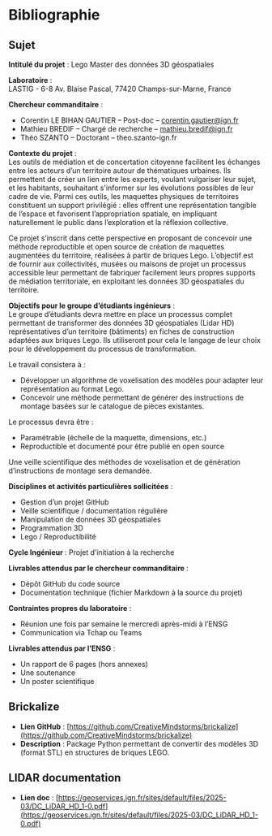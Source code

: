 # Bibliographie

## Sujet

**Intitulé du projet** : Lego Master des données 3D géospatiales  

**Laboratoire** :  
LASTIG - 6-8 Av. Blaise Pascal, 77420 Champs-sur-Marne, France  

**Chercheur commanditaire** :  
- Corentin LE BIHAN GAUTIER – Post-doc – corentin.gautier@ign.fr  
- Mathieu BREDIF – Chargé de recherche – mathieu.bredif@ign.fr  
- Théo SZANTO – Doctorant – theo.szanto-ign.fr  

**Contexte du projet** :  
Les outils de médiation et de concertation citoyenne facilitent les échanges entre les acteurs d’un territoire autour de thématiques urbaines. Ils permettent de créer un lien entre les experts, voulant vulgariser leur sujet, et les habitants, souhaitant s'informer sur les évolutions possibles de leur cadre de vie. Parmi ces outils, les maquettes physiques de territoires constituent un support privilégié : elles offrent une représentation tangible de l’espace et favorisent l’appropriation spatiale, en impliquant naturellement le public dans l’exploration et la réflexion collective.  

Ce projet s’inscrit dans cette perspective en proposant de concevoir une méthode reproductible et open source de création de maquettes augmentées du territoire, réalisées à partir de briques Lego. L’objectif est de fournir aux collectivités, musées ou maisons de projet un processus accessible leur permettant de fabriquer facilement leurs propres supports de médiation territoriale, en exploitant les données 3D géospatiales du territoire.

**Objectifs pour le groupe d’étudiants ingénieurs** :  
Le groupe d’étudiants devra mettre en place un processus complet permettant de transformer des données 3D géospatiales (Lidar HD) représentatives d’un territoire (bâtiments) en fiches de construction adaptées aux briques Lego. Ils utiliseront pour cela le langage de leur choix pour le développement du processus de transformation.  

Le travail consistera à :  
- Développer un algorithme de voxelisation des modèles pour adapter leur représentation au format Lego.  
- Concevoir une méthode permettant de générer des instructions de montage basées sur le catalogue de pièces existantes.  

Le processus devra être :  
- Paramétrable (échelle de la maquette, dimensions, etc.)  
- Reproductible et documenté pour être publié en open source  

Une veille scientifique des méthodes de voxelisation et de génération d’instructions de montage sera demandée.

**Disciplines et activités particulières sollicitées** :  
- Gestion d’un projet GitHub  
- Veille scientifique / documentation régulière  
- Manipulation de données 3D géospatiales  
- Programmation 3D  
- Lego / Reproductibilité  

**Cycle Ingénieur** : Projet d’initiation à la recherche  

**Livrables attendus par le chercheur commanditaire** :  
- Dépôt GitHub du code source  
- Documentation technique (fichier Markdown à la source du projet)  

**Contraintes propres du laboratoire** :  
- Réunion une fois par semaine le mercredi après-midi à l’ENSG  
- Communication via Tchap ou Teams  

**Livrables attendus par l’ENSG** :  
- Un rapport de 6 pages (hors annexes)  
- Une soutenance  
- Un poster scientifique  

## Brickalize

- **Lien GitHub** : [https://github.com/CreativeMindstorms/brickalize](https://github.com/CreativeMindstorms/brickalize)  
- **Description** : Package Python permettant de convertir des modèles 3D (format STL) en structures de briques LEGO.

## LIDAR documentation 

- **Lien doc** : [https://geoservices.ign.fr/sites/default/files/2025-03/DC_LiDAR_HD_1-0.pdf](https://geoservices.ign.fr/sites/default/files/2025-03/DC_LiDAR_HD_1-0.pdf)
  




